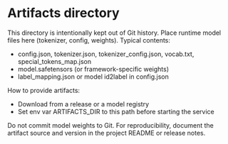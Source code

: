 # Artifacts directory

This directory is intentionally kept out of Git history. Place runtime model files here (tokenizer, config, weights). Typical contents:

- config.json, tokenizer.json, tokenizer_config.json, vocab.txt, special_tokens_map.json
- model.safetensors (or framework-specific weights)
- label_mapping.json or model id2label in config.json

How to provide artifacts:

- Download from a release or a model registry 
- Set env var ARTIFACTS_DIR to this path before starting the service

Do not commit model weights to Git. For reproducibility, document the artifact source and version in the project README or release notes.
